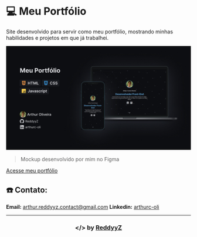 # :computer: Meu Portfólio

Site desenvolvido para servir como meu portfólio, mostrando minhas habilidades e projetos em que já trabalhei.

![Website Mockup](/Project%20Mockup.jpg)
>Mockup desenvolvido por mim no Figma

[Acesse meu portfólio](https:/reddyyz.github.io/portfolio)

## :phone: Contato:
**Email:** [arthur.reddyyz.contact@gmail.com](mailto:arthur.reddyyz.contact@gmail.com)
**Linkedin:** [arthurc-oli](https://linkedin.com/arthurc-oli)

---

<h3 align="center">&lt;/&gt; by <a href="https://github.com/ReddyyZ">ReddyyZ</a></h3>